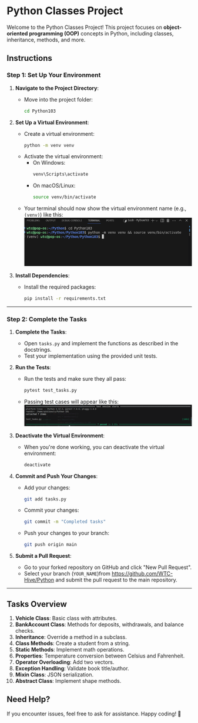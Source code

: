 # Python Classes Project

Welcome to the Python Classes Project! This project focuses on **object-oriented programming (OOP)** concepts in Python, including classes, inheritance, methods, and more.

## Instructions

### Step 1: Set Up Your Environment

1. **Navigate to the Project Directory**:  
   - Move into the project folder:  
     ```bash
     cd Python103
     ```

2. **Set Up a Virtual Environment**:  
   - Create a virtual environment:  
     ```bash
     python -m venv venv
     ```
   - Activate the virtual environment:  
     - On Windows:  
       ```bash
       venv\Scripts\activate
       ```
     - On macOS/Linux:  
       ```bash
       source venv/bin/activate
       ```
   - Your terminal should now show the virtual environment name (e.g., `(venv)`) like this:
   ![Virtual Environment](venv.png)

3. **Install Dependencies**:  
   - Install the required packages:  
     ```bash
     pip install -r requirements.txt
     ```

---

### Step 2: Complete the Tasks

1. **Complete the Tasks**:  
   - Open `tasks.py` and implement the functions as described in the docstrings.  
   - Test your implementation using the provided unit tests.

2. **Run the Tests**:  
   - Run the tests and make sure they all pass:  
     ```bash
     pytest test_tasks.py
     ```
   - Passing test cases will appear like this:
     ![Alt text](testcases.png)

3. **Deactivate the Virtual Environment**:  
   - When you're done working, you can deactivate the virtual environment:  
     ```bash
     deactivate
     ```

4. **Commit and Push Your Changes**:  
   - Add your changes:  
     ```bash
     git add tasks.py
     ```
   - Commit your changes:  
     ```bash
     git commit -m "Completed tasks"
     ```
   - Push your changes to your branch:  
     ```bash
     git push origin main
     ```

5. **Submit a Pull Request**:  
   - Go to your forked repository on GitHub and click "New Pull Request".  
   - Select your branch (`YOUR_NAME`)from https://github.com/WTC-Hive/Python and submit the pull request to the main repository.
   
---

## Tasks Overview

1. **Vehicle Class**: Basic class with attributes.
2. **BankAccount Class**: Methods for deposits, withdrawals, and balance checks.
3. **Inheritance**: Override a method in a subclass.
4. **Class Methods**: Create a student from a string.
5. **Static Methods**: Implement math operations.
6. **Properties**: Temperature conversion between Celsius and Fahrenheit.
7. **Operator Overloading**: Add two vectors.
8. **Exception Handling**: Validate book title/author.
9. **Mixin Class**: JSON serialization.
10. **Abstract Class**: Implement shape methods.

## Need Help?

If you encounter issues, feel free to ask for assistance. Happy coding! 🚀
